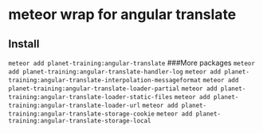 # meteor wrap for angular translate
## Install
```meteor add planet-training:angular-translate```
###More packages
```meteor add planet-training:angular-translate-handler-log```
```meteor add planet-training:angular-translate-interpolation-messageformat```
```meteor add planet-training:angular-translate-loader-partial```
```meteor add planet-training:angular-translate-loader-static-files```
```meteor add planet-training:angular-translate-loader-url```
```meteor add planet-training:angular-translate-storage-cookie```
```meteor add planet-training:angular-translate-storage-local```
